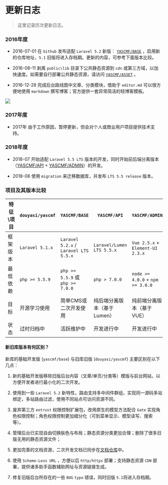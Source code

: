 # 更新日志

>   这里记录历次更新日志。


### 2016年度

* 2016-07-01 在 `Github` 发布适配 `Laravel 5.2` 新版： [`YASCMF/BASE`](https://github.com/yascmf/base) ，启用新的仓库地址，`5.1` 旧版将进入存档期。更新的内容，可参考下面版本比较。

* 2016-08-11 剥离 `public\lib` 目录下公共静态资源到 `cdn` 或第三方域，以加快速度。如需要自行部署公共静态资源，请访问 [`YASCMF/ASSET`](https://github.com/yascmf/asset) 。

* 2016-12-28 完成后台路线图中文章、分类模块，借助于 `editor.md` 可以很方便地使用 `markdown` 撰写博客；官方提供一套异常简洁的轻博客模板。

![](http://www.yascmf.com/uploads/content/20161228/586383321ad29_38o.png)

### 2017年度

* 2017年 由于工作原因，暂停更新，但会对个人或商业用户项目提供技术支持。


### 2018年度

* 2018-07 开始适配 `Laravel 5.5 LTS` 版本的开发，同时开始前后端分离版本（[YASCMF/API](https://github.com/yascmf/api) + [YASCMF/ADMIN](https://github.com/yascmf/admin)）的开发。

* 2018-08 使用 `migration` 来迁移数据库，并发布 `LTS 5.5 release` 版本。


### 项目及其版本比较

| 特征\项目 | `douyasi/yascmf` | `YASCMF/BASE` | `YASCMF/API` | `YASCMF/ADMIN` |
| ---------- | -------- | ---------------- | ----- | ------- |
| 框架版本 | `Laravel 5.1.x` | `Laravel 5.2.x` / `Laravel LTS 5.5.x` | `Laravel/Lumen LTS 5.5.x` | `Vue 2.5.x` + `Element-UI 2.3.x` |
| 最低依赖 | `php >= 5.5.9` | `php >= 5.5.9` 或 `php >= 7.0.0`  | `php > 7.0.0` | `node >= 4.0.0` + `npm >= 3.0.0`  |
| 目标 | 开源学习使用 | 简单CMS或二次开发使用 | 纯后端分离版本（基于Lumen） | 纯前端分离版本（基于VUE） |
| 状态 | 过时归档中 | 活跃维护中 | 开发进行中 | 开发进行中 |

 
#### 新旧库版本有何区别？

 新库的基础开发版 (`yascmf/base`) 与旧库旧版 (`douyasi/yascmf`) 主要区别在以下几点：

1. 新的基础开发版移除旧版后台内容（文章/单页/分类等）模版与前台网站，以方便开发者进行最小化的二次开发。

2. 使用到一些 `Laravel 5.2` 新特性，路由支持多中间件群组，实现同一源码多站绑定，多站路由过滤，使用不同站点可访问资源不同。

3. 废弃第三方 `entrust` 权限控制扩展包，改用原生的模型方法配合 `Gate` 实现角色权限控制；角色权限控制更加细分化（可到菜单显示、模型读写、搜索等）。

4. 管理后台已实现自由切换肤色与布局；静态资源分类更加合理；删除了很多旧版无用的静态资源文件；

5. 更加完善的文档资源，二次开发文档已同步在[文档仓库](https://github.com/yascmf/docs)中。

6. 使用 `Scheme-Less URL` ，方便以后 `http/https` 部署；支持静态资源 `CDN` 部署，提供诸多助手函数辅助网址与资源链接生成。

7. 修复旧版后台所存在的一些 `BUG` `typo` 错误，同时旧版 `5.1`将进入存档期。